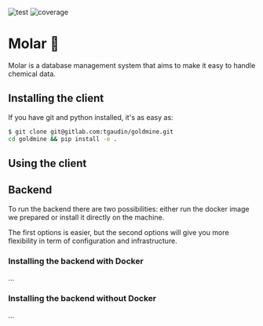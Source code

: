 ![test](https://gitlab.com/tgaudin/goldmine/badges/%{default_branch}/pipeline.svg) ![coverage](https://gitlab.com/tgaudin/goldmine/badges/%{default_branch}/coverage.svg)

# Molar :tooth:

Molar is a database management system that aims to make it easy to handle chemical data.

## Installing the client

If you have git and python installed, it's as easy as:

```bash
$ git clone git@gitlab.com:tgaudin/goldmine.git
cd goldmine && pip install -e .
```

## Using the client


## Backend

To run the backend there are two possibilities: either run the docker image we prepared or install it directly on the machine. 

The first options is easier, but the second options will give you more flexibility in term of configuration and infrastructure.

### Installing the backend with Docker
...

### Installing the backend without Docker

...
